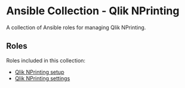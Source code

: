 # Ansible Collection - Qlik NPrinting

A collection of Ansible roles for managing Qlik NPrinting.

## Roles

Roles included in this collection:

- [Qlik NPrinting setup](roles/setup/README.md)
- [Qlik NPrinting settings](roles/settings/README.md)
